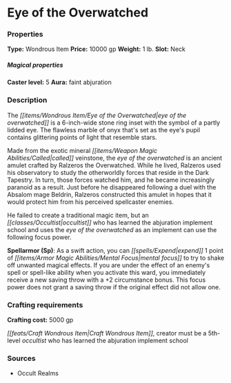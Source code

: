 ﻿---
Title: "Eye of the Overwatched"
Type: "Wondrous Item"
Price: "10000 gp"
Weight: "1 lb."
Slot: "Neck"
Caster level: "5"
Aura: "faint abjuration"
Description: |
  "The _eye of the overwatched_ is a 6-inch-wide stone ring inset with the symbol of a partly lidded eye. The flawless marble of onyx that's set as the eye's pupil contains glittering points of light that resemble stars.
  Made from the exotic mineral called veinstone, the _eye of the overwatched_ is an ancient amulet crafted by Ralzeros the Overwatched. While he lived, Ralzeros used his observatory to study the otherworldly forces that reside in the Dark Tapestry. In turn, those forces watched him, and he became increasingly paranoid as a result. Just before he disappeared following a duel with the Absalom mage Beldrin, Ralzeros constructed this amulet in hopes that it would protect him from his perceived spellcaster enemies.
  He failed to create a traditional magic item, but an occultist who has learned the abjuration implement school and uses the _eye of the overwatched_ as an implement can use the following focus power.
  **Spellarmor (Sp)**: As a swift action, you can expend 1 point of mental focus to try to shake off unwanted magical effects. If you are under the effect of an enemy's spell or spell-like ability when you activate this ward, you immediately receive a new saving throw with a +2 circumstance bonus. This focus power does not grant a saving throw if the original effect did not allow one."
Crafting cost: "5000 gp"
Sources: "['Occult Realms']"
---

# Eye of the Overwatched

### Properties

**Type:** Wondrous Item **Price:** 10000 gp **Weight:** 1 lb. **Slot:** Neck

##### Magical properties

**Caster level:** 5 **Aura:** faint abjuration

### Description

The _[[items/Wondrous Item/Eye of the Overwatched|eye of the overwatched]]_ is a 6-inch-wide stone ring inset with the symbol of a partly lidded eye. The flawless marble of onyx that's set as the eye's pupil contains glittering points of light that resemble stars.

Made from the exotic mineral _[[items/Weapon Magic Abilities/Called|called]]_ veinstone, the _eye of the overwatched_ is an ancient amulet crafted by Ralzeros the Overwatched. While he lived, Ralzeros used his observatory to study the otherworldly forces that reside in the Dark Tapestry. In turn, those forces watched him, and he became increasingly paranoid as a result. Just before he disappeared following a duel with the Absalom mage Beldrin, Ralzeros constructed this amulet in hopes that it would protect him from his perceived spellcaster enemies.

He failed to create a traditional magic item, but an _[[classes/Occultist|occultist]]_ who has learned the abjuration implement school and uses the _eye of the overwatched_ as an implement can use the following focus power.

**Spellarmor (Sp)**: As a swift action, you can _[[spells/Expend|expend]]_ 1 point of _[[items/Armor Magic Abilities/Mental Focus|mental focus]]_ to try to shake off unwanted magical effects. If you are under the effect of an enemy's spell or spell-like ability when you activate this ward, you immediately receive a new saving throw with a +2 circumstance bonus. This focus power does not grant a saving throw if the original effect did not allow one.

### Crafting requirements

**Crafting cost:** 5000 gp

_[[feats/Craft Wondrous Item|Craft Wondrous Item]]_, creator must be a 5th-level _occultist_ who has learned the abjuration implement school

### Sources

* Occult Realms